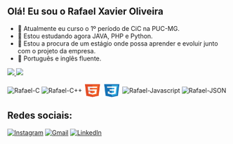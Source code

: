 ## Olá! Eu sou o Rafael Xavier Oliveira
- 🔭 Atualmente eu curso o 1º período de CiC na PUC-MG.
- 🌱 Estou estudando agora JAVA, PHP e Python.
- 👯 Estou a procura de um estágio onde possa aprender e evoluir junto com o projeto da empresa.
- 📕 Português e inglês fluente.

<div align="center" style="display: flex; gap: 20px;">
  <a href="https://github.com/faelxo">
    <img height="160em" src="https://github-readme-stats.vercel.app/api?username=rafaelxo&show_icons=true&theme=radical&include_all_commits=true&count_private=true"/>
    <img height="160em" src="https://github-readme-stats.vercel.app/api/top-langs/?username=rafaelxo&layout=compact&langs_count=6&theme=radical&hide=procfile"/>
  </a>
</div>

<div style="display: inline_block"><br>
  <img align="center" alt="Rafael-C" height="30" width="40" src="https://cdn.jsdelivr.net/gh/devicons/devicon@latest/icons/c/c-original.svg">
  <img align="center" alt="Rafael-C++" height="30" width="40" src="https://cdn.jsdelivr.net/gh/devicons/devicon@latest/icons/cplusplus/cplusplus-plain.svg">
  <img align="center" alt="Rafael-HTML" height="30" width="40" src="https://raw.githubusercontent.com/devicons/devicon/master/icons/html5/html5-original.svg">
  <img align="center" alt="Rafael-CSS" height="30" width="40" src="https://raw.githubusercontent.com/devicons/devicon/master/icons/css3/css3-original.svg">
  <img align="center" alt="Rafael-Javascript" height="30" width="40" src="https://cdn.jsdelivr.net/gh/devicons/devicon@latest/icons/javascript/javascript-original.svg">
  <img align="center" alt="Rafael-JSON" height="30" width="40" src="https://cdn.jsdelivr.net/gh/devicons/devicon@latest/icons/json/json-plain.svg">
</div>

## Redes sociais:
[![Instagram](https://img.shields.io/badge/-Instagram-%23E4405F?style=for-the-badge&logo=instagram&logoColor=white)](https://instagram.com/faelxg)
[![Gmail](https://img.shields.io/badge/-Gmail-%23333?style=for-the-badge&logo=gmail&logoColor=white)](mailto:rafaelxo2007@gmail.com)
[![LinkedIn](https://img.shields.io/badge/-LinkedIn-%230077B5?style=for-the-badge&logo=linkedin&logoColor=white)](https://www.linkedin.com/in/rafaelxo/)
